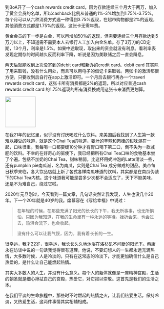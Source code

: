 到BoA开了一个cash rewards credit card，因为存款连续三个月大于两万，加入了黄金会员的名单，所以cashback比例从普通的1%-3%增加到1.75%-3.75%。每个月可以从六种消费方式选一种得到3.75%返现，在超市购物都是2%的返现，其他消费方式都是1.75%的返现。这张卡无需年费。

黄金会员的下一步是白金，可以再增加50%的返现，但需要连续三个月存款达到5万刀以上，不知道需不需要本人去银行人工加入白金名单。存了3万刀的CD定期，13个月，利率是1.5%。如果中途取现，取出来的资金就没有利息。看利率表发现定期存的时间越久反而利率下降，听说是因为美联储之后一直会降息。

两天后就能收到上次没寄到的debit card和新办的credit card。debit card 其实除了用来取钱，没有什么用处，而且可以用电子的借记卡来取钱。两张卡的激活都很方便，只要收到后自行在app上激活即可。一个月后去银行再办一个traverl rewards credit card，这张卡所有消费都是2%的返现，所以对应普通cash rewards credit card 的1.75%返现的所有消费换成用这张卡来消费更划算。

<div>
<img src="../assets/chai-tea.jpg" align= height="172" width="100">
</div>

在我21年的记忆里，似乎没有讨厌喝过什么饮料。来美国后我找到了人生第一款难以接受的味道，就是这个Chai Tea的味道，姜汁的辛辣和肉桂的甜味混在一起，口味很重。我每喝一口都要缓10分钟才有胃口喝下第二口，倒不失为一款减肥的饮料。不幸的在好奇心的驱使下，我已经把所有Chai Tea口味的食物基本尝了个遍。包括不加奶的Chai Tea，甜味稍弱，比这杯用奶冲泡的Latte清淡一些，还有pumpkin pie南瓜派，名为南瓜，实则是Chai Tea 成分做成的甜品。美帝每日秋季来临，各大饮品店就上新了各式各样南瓜味道的饮料，其实都是在南瓜伪装下的Chai Tea内核。这个味道我可能是尝多少次都不会适应了，天下不缺美味，还是不为难自己，绕过它啦。

2020年元旦刚过，今天看到一篇文章，几句话突然让我发现，人生也没几个20年。下一个20年就是40岁的我。席慕容在《写给幸福》中说过：

> 在年轻的时候，在那些充满了阳光的长长的下午，我无所事事，也无所惧怕，只因为我知道，在我的生命里有一种永远的等待。挫折会来，也会过去，热泪会流下，也会收起。
> 
> 没有什么可以让我气馁，因为，我有着长长的一生。

很幸运，我才22岁，很幸运，我长长久久地沐浴在洛杉矶不间断的阳光下。蔡康永在访谈中说的一句话我觉得很有道理，他说，不要幻想人的一生都永远充满热情，大多数时候，人是冷淡的，只有在这常态的冷淡下，才能更加确信什么是自己热爱的，是什么让自己能燃起热情。

其实大多数人的人生，并没有什么意义。每个人的躯体就像是一座精神宫殿，生活的朝圣就是细心擦拭自己的宫殿，热爱它，对它报以崇敬。这首先是我们的生活之本。

在我们平淡的生命旅程中，那些时不时燃起的热情之火，让我们热爱生活。保持冷淡，又热爱生活，这两件事情其实相辅相成。
